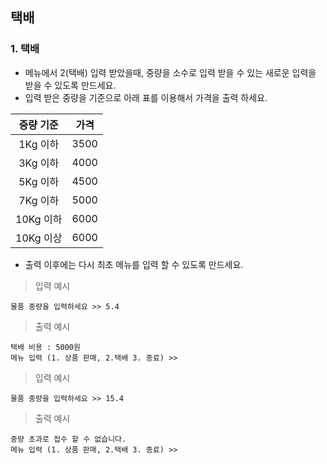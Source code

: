 ## 택배

### 1. 택배

* 메뉴에서 2(택배) 입력 받았을때, 중량을 소수로 입력 받을 수 있는 새로운 입력을 받을 수 있도록 만드세요. 
* 입력 받은 중량을 기준으로 아래 표를 이용해서 가격을 출력 하세요.

|중량 기준|가격|
|:---:|:---:|
|1Kg 이하|3500|
|3Kg 이하|4000|
|5Kg 이하|4500|
|7Kg 이하|5000|
|10Kg 이하|6000|
|10Kg 이상|6000|

* 출력 이후에는 다시 최초 메뉴를 입력 할 수 있도록 만드세요.

> 입력 예시 

```
물품 중량을 입력하세요 >> 5.4
```

> 출력 예시 

```
택배 비용 : 5000원
메뉴 입력 (1. 상품 판매, 2.택배 3. 종료) >>
```

> 입력 예시 

```
물품 중량을 입력하세요 >> 15.4
```

> 출력 예시 

```
중량 초과로 접수 할 수 없습니다.
메뉴 입력 (1. 상품 판매, 2.택배 3. 종료) >> 
```

